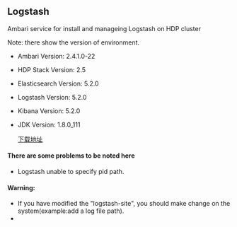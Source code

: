 ## Logstash
Ambari service for install and manageing Logstash on HDP cluster

Note: there show the version of environment.

- Ambari Version: 2.4.1.0-22
- HDP Stack Version: 2.5
- Elasticsearch Version: 5.2.0
- Logstash Version: 5.2.0
- Kibana Version: 5.2.0
- JDK Version: 1.8.0_111

  [下载地址](https://www.elastic.co/downloads/past-releases)
#### There are some problems to be noted here

 * Logstash unable to specify pid path.

#### Warning:
- If you have modified the "logstash-site", you should make change on the system(example:add a log file path).
-
